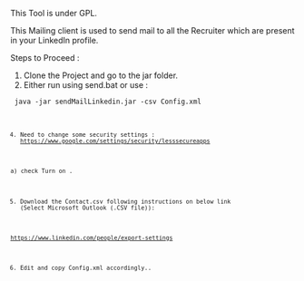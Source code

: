 
This Tool is under GPL.

This Mailing client is used to send mail to all the Recruiter which are present in your LinkedIn profile.

Steps to Proceed :

1) Clone the Project and go to the jar folder.
2) Either run using send.bat or use :

  <code>  java -jar sendMailLinkedin.jar -csv Config.xml <code>

4) Need to change some security settings :
   https://www.google.com/settings/security/lesssecureapps

  a) check Turn on .

5) Download the Contact.csv following instructions on below link (Select Microsoft Outlook (.CSV file)):

  https://www.linkedin.com/people/export-settings

6)  Edit and copy Config.xml accordingly..
